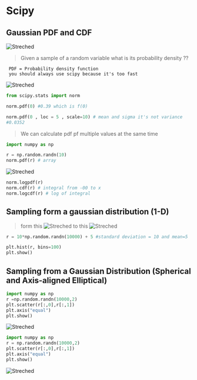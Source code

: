 # Scipy
 
## Gaussian PDF and CDF
![Streched](/home/iliass/Pictures/Pthon/Preq/S5L23-1.png)

>Given a sample of a random variable what is its probability density ??

     PDF = Probability density function
     you should always use scipy because it's too fast

![Streched](/home/iliass/Pictures/Pthon/Preq/S5L23-2.png)

```python
from scipy.stats import norm

norm.pdf(0) #0.39 which is f(0)

norm.pdf(0 , loc = 5 , scale=10) # mean and sigma it's not variance
#0.0352
```
> We can calculate pdf pf multiple values at the same time 


```python
import numpy as np 

r = np.random.randn(10)
norm.pdf(r) # array

```

![Streched](/home/iliass/Pictures/Pthon/Preq/S5L23-3.png)
```python
norm.logpdf(r)
norm.cdf(r) # integral from -00 to x
norm.logcdf(r) # log of integral 
```

## Sampling form a gaussian distribution (1-D)

>form this
![Streched](/home/iliass/Pictures/Pthon/Preq/S5L24-1.png) 
  to this
>  ![Streched](/home/iliass/Pictures/Pthon/Preq/S5L24-2.png)
>  
```python
r = 10*np.random.randn(10000) + 5 #standard deviation = 10 and mean=5

plt.hist(r, bins=100)
plt.show()
```
## Sampling from a Gaussian Distribution (Spherical and Axis-aligned Elliptical)

```python
import numpy as np
r =np.random.randn(10000,2)
plt.scatter(r[:,0],r[:,1])
plt.axis("equal")
plt.show()
```
![Streched](/home/iliass/Pictures/Pthon/Preq/S5L25-1.png)

```python
import numpy as np
r = np.random.randn(10000,2)
plt.scatter(r[:,0],r[:,1])
plt.axis("equal")
plt.show()
```
![Streched](/home/iliass/Pictures/Pthon/Preq/S5L25-2.png)